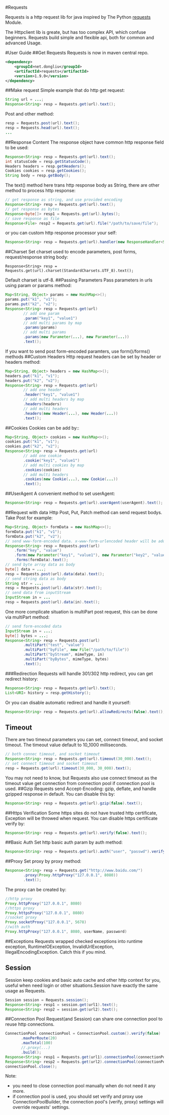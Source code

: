#Requests

Requests is a http request lib for java inspired by The Python [requests](http://docs.python-requests.org/) Module.

The Httpclient lib is greate, but has too complex API, which confuse beginners. Requests build simple and flexible api, both for common and advanced Usage.

#User Guide
##Get Requests
Requests is now in maven central repo.
```xml
<dependency>
    <groupId>net.dongliu</groupId>
    <artifactId>requests</artifactId>
    <version>1.9.0</version>
</dependency>
```
##Make request
Simple example that do http get request:
```java
String url = ...;
Response<String> resp = Requests.get(url).text();
```
Post and other method:
```java
resp = Requests.post(url).text();
resp = Requests.head(url).text();
...
```
##Response Content
The response object have common http response field to be used:
```java
Response<String> resp = Requests.get(url).text();
int statusCode = resp.getStatusCode();
Headers headers = resp.getHeaders();
Cookies cookies = resp.getCookies();
String body = resp.getBody();
```
The text() method here trans http response body as String, there are other method to process http response:
```java
// get response as string, and use provided encoding
Response<String> resp = Requests.get(url).text();
// get response as bytes
Response<byte[]> resp1 = Requests.get(url).bytes();
// save response as file 
Response<File> resp2 = Requests.get(url).file("/path/to/save/file");
```
or you can custom http response processor your self:
```java
Response<String> resp = Requests.get(url).handler(new ResponseHandler<String>() {...});
```
##Charset
Set charset used to encode parameters, post forms, request/response string body:
```
Response<String> resp = Requests.get(url).charset(StandardCharsets.UTF_8).text();
```
Default charset is utf-8.
##Passing Parameters
Pass parameters in urls using param or params method:
```java
Map<String, Object> params = new HashMap<>();
params.put("k1", "v1");
params.put("k2", "v2");
Response<String> resp = Requests.get(url)
        // add one param
        .param("key1", "value1")
        // add multi params by map
        .params(params)
        // add multi params
        .params(new Parameter(...), new Parameter(...))
        .text();
```
If you want to send post form-encoded paramters, use form()/forms() methods
##Custom Headers
Http request headers can be set by header or headers method:
```java
Map<String, Object> headers = new HashMap<>();
headers.put("k1", "v1");
headers.put("k2", "v2");
Response<String> resp = Requests.get(url)
        // add one header
        .header("key1", "value1")
        // add multi headers by map
        .headers(headers)
        // add multi headers
        .headers(new Header(...), new Header(...))
        .text();
```
##Cookies
Cookies can be add by::
```java
Map<String, Object> cookies = new HashMap<>();
cookies.put("k1", "v1");
cookies.put("k2", "v2");
Response<String> resp = Requests.get(url)
        // add one cookie
        .cookie("key1", "value1")
        // add multi cookies by map
        .cookies(cookies)
        // add multi headers
        .cookies(new Cookie(...), new Cookie(...))
        .text();
```
##UserAgent
A convenient method to set userAgent:
```java
Response<String> resp = Requests.get(url).userAgent(userAgent).text();
```
##Request with data
Http Post, Put, Patch method can send request bodys. Take Post for example:
```java
Map<String, Object> formData = new HashMap<>();
formData.put("k1", "v1");
formData.put("k2", "v2");
// send www-form-encoded data. x-www-form-urlencoded header will be added automatically
Response<String> resp = Requests.post(url)
    .form("key", "value")
    .form(new Parameter("key1", "value1"), new Parameter("key2", "values"))
    .forms(formData).text();
// send byte array data as body
byte[] data = ...;
resp = Requests.post(url).data(data).text();
// send string data as body
String str = ...;
resp = Requests.post(url).data(str).text();
// send data from inputStream
InputStream in = ...
resp = Requests.post(url).data(in).text();
```
One more complicate situation is multiPart post request, this can be done via multiPart method:
```java
// send form-encoded data
InputStream in = ...;
byte[] bytes = ...;
Response<String> resp = Requests.post(url)
        .multiPart("test", "value")
        .multiPart("byFile", new File("/path/to/file"))
        .multiPart("byStream", mimeType, in)
        .multiPart("byBytes", mimeType, bytes)
        .text();
```
###Redirection
Requests will handle 301/302 http redirect, you can get redirect history:
```java
Response<String> resp = Requests.get(url).text();
List<URI> history = resp.getHistory();
```
Or you can disable automatic redirect and handle it yourself:
```java
Response<String> resp = Requests.get(url).allowRedirects(false).text();
```
## Timeout
There are two timeout parameters you can set, connect timeout, and socket timeout. The timeout value default to 10_1000 milliseconds.
```java
// both connec timeout, and socket timeout
Response<String> resp = Requests.get(url).timeout(30_000).text();
// set connect timeout and socket timeout
resp = Requests.get(url).timeout(30_000, 30_000).text();
```
You may not need to know, but Requests also use connect timeout as the timeout value get connection from connection pool if connection pool is used.
##Gzip
Requests send Accept-Encoding: gzip, deflate, and handle gzipped response in default. You can disable this by:
```java
Response<String> resp = Requests.get(url).gzip(false).text();
```
##Https Verification
Some https sites do not have trusted http certificate, Exception will be throwed when request. You can disable https certificate verify by:
```java
Response<String> resp = Requests.get(url).verify(false).text();
```
##Basic Auth
Set http basic auth param by auth method:
```java
Response<String> resp = Requests.get(url).auth("user", "passwd").verify(false).text();
```
##Proxy
Set proxy by proxy method:
```java
Response<String> resp = Requests.get("http://www.baidu.com/")
        .proxy(Proxy.httpProxy("127.0.0.1", 8080))
        .text();
```
The proxy can be created by:
```java
//http proxy
Proxy.httpProxy("127.0.0.1", 8080)
//https proxy
Proxy.httpsProxy("127.0.0.1", 8080)
//socket proxy
Proxy.socketProxy("127.0.0.1", 5678)
//with auth
Proxy.httpProxy("127.0.0.1", 8080, userName, password)
```
##Exceptions
Requests wrapped checked exceptions into runtime exception, RuntimeIOException, InvalidUrlException, IllegalEncodingException. Catch this if you mind.
## Session
Session keep cookies and basic auto cache and other http context for you, useful when need login or other situations.Session have exactly the same usage as Requests.
```java
Session session = Requests.session();
Response<String> resp1 = session.get(url1).text();
Response<String> resp2 = session.get(url2).text();
```
##Connection Pool
Request(and Session) can share one connection pool to reuse http connections.
```java
ConnectionPool connectionPool = ConnectionPool.custom().verify(false)
       .maxPerRoute(20)
       .maxTotal(100)
       //.proxy(...)
       .build();
Response<String> resp1 = Requests.get(url1).connectionPool(connectionPool).text();
Response<String> resp2 = Requests.get(url2).connectionPool(connectionPool).text();
connectionPool.close();
```
Note:
* you need to close connection pool manually when do not need it any more.
* if connection pool is used, you should set verify and proxy use ConnectionPoolBuilder, the connection pool's (verify, proxy) settings will override requests' settings.
